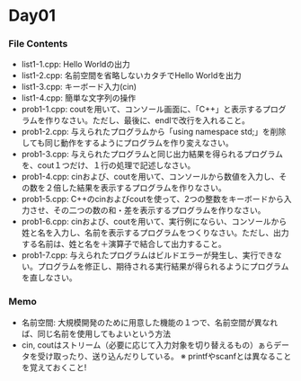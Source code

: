# Day01  
  
### File Contents  
  
* list1-1.cpp: Hello Worldの出力
* list1-2.cpp: 名前空間を省略しないカタチでHello Worldを出力
* list1-3.cpp: キーボード入力(cin)
* list1-4.cpp: 簡単な文字列の操作
* prob1-1.cpp: coutを用いて、コンソール画面に、「C++」と表示するプログラムを作りなさい。ただし、最後に、endlで改行を入れること。
* prob1-2.cpp: 与えられたプログラムから「using namespace std;」を削除しても同じ動作をするようにプログラムを作り変えなさい。
* prob1-3.cpp: 与えられたプログラムと同じ出力結果を得られるプログラムを、cout１つだけ、１行の処理で記述しなさい。  
* prob1-4.cpp: cinおよび、coutを用いて、コンソールから数値を入力し、その数を２倍した結果を表示するプログラムを作りなさい。  
* prob1-5.cpp: C++のcinおよびcoutを使って、2つの整数をキーボードから入力させ、その二つの数の和・差を表示するプログラムを作りなさい。  
* prob1-6.cpp: cinおよび、coutを用いて、実行例にならい、コンソールから姓と名を入力し、名前を表示するプログラムをつくりなさい。ただし、出力する名前は、姓と名を＋演算子で結合して出力すること。  
* prob1-7.cpp: 与えられたプログラムはビルドエラーが発生し、実行できない。プログラムを修正し、期待される実行結果が得られるようにプログラムを直しなさい。
  
### Memo  
  
* 名前空間: 大規模開発のために用意した機能の１つで、名前空間が異なれば、同じ名前を使用してもよいという方法  
* cin, coutはストリーム（必要に応じて入力対象を切り替えるもの）ぁらデータを受け取ったり、送り込んだりしている。
※ printfやscanfとは異なることを覚えておくこと!
  

